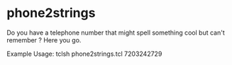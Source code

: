 # phone2strings
Do you have a telephone number that might spell something cool but can't remember ? Here you go.

Example Usage: tclsh phone2strings.tcl 7203242729
